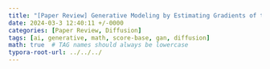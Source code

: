 ```yaml
---
title: "[Paper Review] Generative Modeling by Estimating Gradients of the Data Distribution"
date: 2024-03-3 12:40:11 +/-0000
categories: [Paper Review, Diffusion]
tags: [ai, generative, math, score-base, gan, diffusion]   
math: true  # TAG names should always be lowercase
typora-root-url: ../../../
---
```


